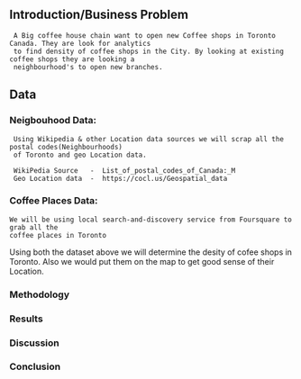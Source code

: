 ## Introduction/Business Problem
     A Big coffee house chain want to open new Coffee shops in Toronto Canada. They are look for analytics 
     to find density of coffee shops in the City. By looking at existing coffee shops they are looking a
     neighbourhood's to open new branches.
     
     
 ## Data 
  
  ### Neigbouhood Data:
     Using Wikipedia & other Location data sources we will scrap all the postal codes(Neighbourhoods)
     of Toronto and geo Location data.
     
     WikiPedia Source   -  List_of_postal_codes_of_Canada:_M
     Geo Location data  -  https://cocl.us/Geospatial_data
     
  
  ### Coffee Places Data:
    We will be using local search-and-discovery service from Foursquare to grab all the 
    coffee places in Toronto
    
  Using both the dataset above we will determine the desity of cofee shops in Toronto. Also we would put them on the map 
  to get good sense of their Location.
  
  
  
  ### Methodology
  
  
  ### Results
  
  ### Discussion
  
  ### Conclusion
     
    
 
